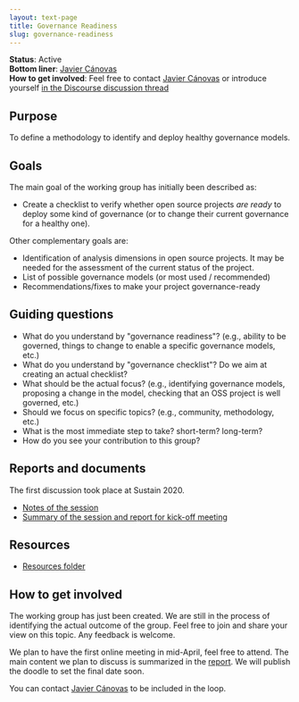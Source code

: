 ```yaml
---
layout: text-page
title: Governance Readiness
slug: governance-readiness
---
```


**Status**: Active<br>
**Bottom liner**: [Javier Cánovas](https://twitter.com/jlcanovas)<br>
**How to get involved**: Feel free to contact [Javier Cánovas](https://jlcanovas.es/) or introduce yourself [in the Discourse discussion thread](https://discourse.sustainoss.org/t/governance-readiness-working-group/298)

## Purpose

To define a methodology to identify and deploy healthy governance models.

## Goals

The main goal of the working group has initially been described as:

* Create a checklist to verify whether open source projects _are ready_ to deploy some kind of governance (or to change their current governance for a healthy one).

Other complementary goals are:

* Identification of analysis dimensions in open source projects. It may be needed for the assessment of the current status of the project.
* List of possible governance models (or most used / recommended)
* Recommendations/fixes to make your project governance-ready

## Guiding questions

* What do you understand by "governance readiness"? (e.g., ability to be governed, things to change to enable a specific governance models, etc.)
* What do you understand by "governance checklist"? Do we aim at creating an actual checklist?
* What should be the actual focus? (e.g., identifying governance models, proposing a change in the model, checking that an OSS project is well governed, etc.)
* Should we focus on specific topics? (e.g., community, methodology, etc.)
* What is the most immediate step to take? short-term? long-term?
* How do you see your contribution to this group?

## Reports and documents

The first discussion took place at Sustain 2020.

* [Notes of the session](https://docs.google.com/document/d/14xpOea_P8FZlcuppzqzwLqXyr4pgyddpBXXwlaHOH8c)
* [Summary of the session and report for kick-off meeting](https://docs.google.com/document/d/1A2SsCeigKU-8JC2wJS8hXuxcB2tV5XnOj94JmxvPzfw)

## Resources

* [Resources folder](https://drive.google.com/drive/folders/1u-EQqgxIQ9xkaA8ge7oROBqk7Vb4hU_y)

## How to get involved

The working group has just been created. We are still in the process of identifying the actual outcome of the group. Feel free to join and share your view on this topic. Any feedback is welcome.

We plan to have the first online meeting in mid-April, feel free to attend. The main content we plan to discuss is summarized in the [report](https://docs.google.com/document/d/1A2SsCeigKU-8JC2wJS8hXuxcB2tV5XnOj94JmxvPzfw). We will publish the doodle to set the final date soon.

You can contact [Javier Cánovas](https://jlcanovas.es/) to be included in the loop.
